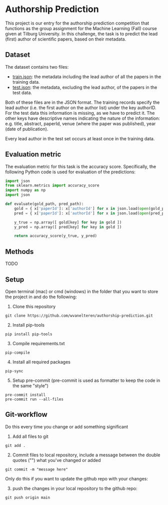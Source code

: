 # Authorship Prediction

This project is our entry for the authorship prediction competition that functions as the group assignment for the Machine Learning (Fall) course given at Tilburg University. In this challenge, the task is to predict the lead (first) author of scientific papers, based on their metadata.

## Dataset

The dataset contains two files:
* [train.json](./train.json): the metadata including the lead author of all the papers in the training data.
* [test.json](./test.json): the metadata, excluding the lead author, of the papers in the test data.

Both of these files are in the JSON format. The training records specify the lead author (i.e. the first author on the author list) under the key authorID. For the test data this information is missing, as we have to predict it. The other keys have descriptive names indicating the nature of the information: e.g. title, abstract, paperId, venue (where the paper was published), year (date of publication).

Every lead author in the test set occurs at least once in the training data.

## Evaluation metric

The evaluation metric for this task is the accuracy score. Specifically, the following Python code is used for evaluation of the predictions:

```python
import json
from sklearn.metrics import accuracy_score
import numpy as np
import json

def evaluate(gold_path, pred_path):
    gold = { x['paperId']: x['authorId'] for x in json.load(open(gold_path)) }
    pred = { x['paperId']: x['authorId'] for x in json.load(open(pred_path)) }

    y_true = np.array([ gold[key] for key in gold ])
    y_pred = np.array([ pred[key] for key in gold ])

    return accuracy_score(y_true, y_pred)
```

## Methods

TODO

## Setup

Open terminal (mac) or cmd (windows) in the folder that you want to store the project in and do the following:

1. Clone this repository
```properties
git clone https://github.com/wvanelteren/authorship-prediction.git
```

2. Install pip-tools
```properties
pip install pip-tools
```

3. Compile requirements.txt
```properties
pip-compile
```

4. Install all required packages
```properties
pip-sync
```

5. Setup pre-commit (pre-commit is used as formatter to keep the code in the same "style")
```properties
pre-commit install
pre-commit run --all-files
```

## Git-workflow

Do this every time you change or add something significant

1. Add all files to git

```console
git add .
```

2. Commit files to local repository, include a message between the double quotes ("") what you've changed or added

```console
git commit -m "message here"
```

<p> Only do this if you want to update the github repo with your changes:</p>

3. push the changes in your local repository to the github repo:

```console
git push origin main
```
